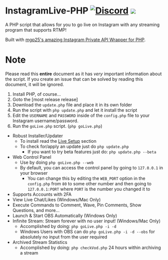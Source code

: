 # InstagramLive-PHP [![Discord](https://img.shields.io/discord/476526599232159780.svg?style=flat-square)](https://discord.gg/EpkKFt3) [![](https://data.jsdelivr.com/v1/package/gh/JRoy/InstagramLive-PHP/badge)](https://www.jsdelivr.com/package/gh/JRoy/InstagramLive-PHP)
A PHP script that allows for you to go live on Instagram with any streaming program that supports RTMP!

Built with [mgp25's amazing Instagram Private API Wrapper for PHP](https://github.com/mgp25/Instagram-API/).
# Note
Please read this **entire** document as it has *very* important information about the script. If you create an issue that can be solved by reading this document, it will be ignored.

1. Install PHP, of course...
2. Goto the [most release release]
3. Download the `update.php` file and place it in its own folder
4. Run the script with `php update.php` and let it install the script
5. Edit the `USERNAME` and `PASSWORD` inside of the `config.php` file to your Instagram username/password.
6. Run the `goLive.php` script. (`php goLive.php`)

* Robust Installer/Updater
  * To install read the [Live Setup](#live-setup) section
  * To check for/apply an update just do `php update.php`
    * If you want to try beta features just do: `php update.php --beta`
* Web Control Panel
  * Use by doing `php goLive.php --web`
  * By default, you can access the control panel by going to `127.0.0.1` in your browser
    * You can change this by editing the `WEB_PORT` option in the `config.php` from `80` to some other number and then going to `127.0.0.1:PORT` where `PORT` is the number you changed it to
* Supports Accounts with 2FA
* View Live Chat/Likes (Windows/Mac Only)
* Execute Commands to Comment, Wave, Pin Comments, Show Questions, and more...
* Launch & Start OBS Automatically (Windows Only)
* Infinite Stream: Stream forever with no user input! (Windows/Mac Only)
  * Accomplished by doing: `php goLive.php -i -d`
  * Windows Users with OBS can do `php goLive.php -i -d --obs` for absolutely no input from the user required
* Archived Stream Statistics
  * Accomplished by doing: `php checkVod.php` 24 hours within archiving a stream
